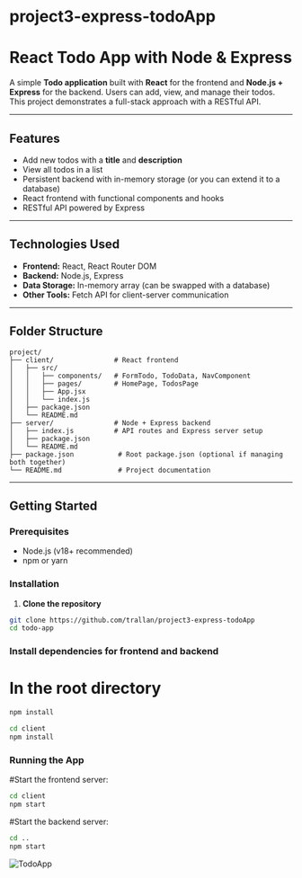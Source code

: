 # project3-express-todoApp
# React Todo App with Node & Express

A simple **Todo application** built with **React** for the frontend and **Node.js + Express** for the backend. Users can add, view, and manage their todos. This project demonstrates a full-stack approach with a RESTful API.

---

## Features

- Add new todos with a **title** and **description**
- View all todos in a list
- Persistent backend with in-memory storage (or you can extend it to a database)
- React frontend with functional components and hooks
- RESTful API powered by Express

---

## Technologies Used

- **Frontend:** React, React Router DOM
- **Backend:** Node.js, Express
- **Data Storage:** In-memory array (can be swapped with a database)
- **Other Tools:** Fetch API for client-server communication

---

## Folder Structure

```plaintext
project/
├── client/               # React frontend
│   ├── src/
│   │   ├── components/   # FormTodo, TodoData, NavComponent
│   │   ├── pages/        # HomePage, TodosPage
│   │   ├── App.jsx
│   │   └── index.js
│   ├── package.json
│   └── README.md
├── server/               # Node + Express backend
│   ├── index.js          # API routes and Express server setup
│   ├── package.json
│   └── README.md
├── package.json           # Root package.json (optional if managing both together)
└── README.md              # Project documentation
```

---

## Getting Started

### Prerequisites

- Node.js (v18+ recommended)
- npm or yarn

### Installation

1. **Clone the repository**

```bash
git clone https://github.com/trallan/project3-express-todoApp
cd todo-app
```

### Install dependencies for frontend and backend

# In the root directory
```bash
npm install

cd client
npm install
```

### Running the App

#Start the frontend server:
```bash
cd client
npm start
```
#Start the backend server:
```bash
cd ..
npm start
```
![TodoApp](https://github.com/user-attachments/assets/a3a119b6-7c55-4b90-82b6-0702454c5808)

